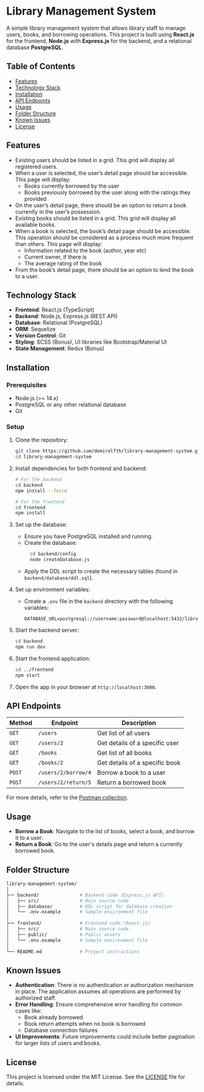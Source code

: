 # Library Management System

A simple library management system that allows library staff to manage users, books, and borrowing operations. This project is built using **React.js** for the frontend, **Node.js** with **Express.js** for the backend, and a relational database **PostgreSQL**. 


## Table of Contents
- [Features](#features)
- [Technology Stack](#technology-stack)
- [Installation](#installation)
- [API Endpoints](#api-endpoints)
- [Usage](#usage)
- [Folder Structure](#folder-structure)
- [Known Issues](#known-issues)
- [License](#license)


## Features

- Existing users should be listed in a grid. This grid will display all registered users.
- When a user is selected, the user’s detail page should be accessible. This page will display:
  - Books currently borrowed by the user
  - Books previously borrowed by the user along with the ratings they provided
- On the user’s detail page, there should be an option to return a book currently in the user’s possession.
- Existing books should be listed in a grid. This grid will display all available books.
- When a book is selected, the book’s detail page should be accessible. This operation should be considered as a process much more frequent than others. This page will display:
  - Information related to the book (author, year etc)
  - Current owner, if there is
  - The average rating of the book
- From the book’s detail page, there should be an option to lend the book to a user.

## Technology Stack

- **Frontend**: React.js (TypeScript)
- **Backend**: Node.js, Express.js (REST API)
- **Database**: Relational (PostgreSQL)
- **ORM**: Sequelize
- **Version Control**: Git
- **Styling**: SCSS (Bonus), UI libraries like Bootstrap/Material UI
- **State Management**: Redux (Bonus)
  
## Installation

### Prerequisites
- Node.js (>= 14.x)
- PostgreSQL or any other relational database
- Git

### Setup

1. Clone the repository:
    ```bash
    git clone https://github.com/demirelfth/library-management-system.git
    cd library-management-system
    ```

2. Install dependencies for both frontend and backend:

    ```bash
    # For the backend
    cd backend
    npm install --force

    # For the frontend
    cd frontend
    npm install
    ```

3. Set up the database:
    - Ensure you have PostgreSQL installed and running.
    - Create the database:
      ```bash
        cd backend/config
        node createDatabase.js
      ```
    - Apply the DDL script to create the necessary tables (found in `backend/database/ddl.sql`).

4. Set up environment variables:
    - Create a `.env` file in the `backend` directory with the following variables:
      ```
      DATABASE_URL=postgresql://username:password@localhost:5432/library_management_system
      ```

5. Start the backend server:
    ```bash
    cd backend
    npm run dev
    ```

6. Start the frontend application:
    ```bash
    cd ../frontend
    npm start
    ```

7. Open the app in your browser at `http://localhost:3000`.

## API Endpoints

| Method | Endpoint                  | Description                           |
|--------|---------------------------|---------------------------------------|
| `GET`  | `/users`                  | Get list of all users                 |
| `GET`  | `/users/2`                | Get details of a specific user        |
| `GET`  | `/books`                  | Get list of all books                 |
| `GET`  | `/books/2`                | Get details of a specific book        |
| `POST` | `/users/2/borrow/4`       | Borrow a book to a user               |
| `POST` | `/users/2/return/5`       | Return a borrowed book                |

For more details, refer to the [Postman collection](./path-to-postman-collection).

## Usage

- **Borrow a Book**: Navigate to the list of books, select a book, and borrow it to a user.
- **Return a Book**: Go to the user's details page and return a currently borrowed book.

## Folder Structure

```bash
library-management-system/
│
├── backend/               # Backend code (Express.js API)
│   ├── src/               # Main source code
│   ├── database/          # DDL script for database creation
│   └── .env.example       # Sample environment file
│
├── frontend/              # Frontend code (React.js)
│   ├── src/               # Main source code
│   ├── public/            # Public assets
│   └── .env.example       # Sample environment file
│
└── README.md              # Project instructions
```

## Known Issues
- **Authentication**: There is no authentication or authorization mechanism in place. The application assumes all operations are performed by authorized staff.
- **Error Handling**: Ensure comprehensive error handling for common cases like:
    - Book already borrowed
    - Book return attempts when no book is borrowed
    - Database connection failures
- **UI Improvements**: Future improvements could include better pagination for larger lists of users and books.


## License
This project is licensed under the MIT License. See the [LICENSE](https://github.com/demirelfth/library-management-system?tab=MIT-1-ov-file) file for details.